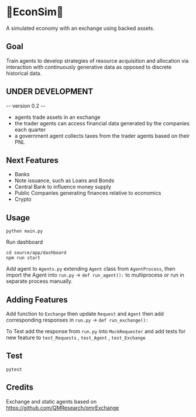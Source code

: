 # 🚀EconSim🚀
A simulated economy with an exchange using backed assets.

## Goal
Train agents to develop strategies of resource acquisition and allocation via interaction with continuously generative data as opposed to discrete historical data.

## UNDER DEVELOPMENT
-- version 0.2 -- 

- agents trade assets in an exchange
- the trader agents can access financial data generated by the companies each quarter
- a government agent collects taxes from the trader agents based on their PNL

## Next Features
- Banks
- Note issuance, such as Loans and Bonds
- Central Bank to influence money supply
- Public Companies generating finances relative to economics
- Crypto

## Usage

```
python main.py
```

Run dashboard
```
cd source/app/dashboard
npm run start
```

Add agent to `Agents.py` extending `Agent` class from `AgentProcess`, then import the Agent into `run.py` -> `def run_agent():` to multiprocess or run in separate process manually.

## Adding Features

Add function to `Exchange` then update `Request` and `Agent` then add corresponding responses in `run.py` -> `def run_exchange():`

To Test add the response from `run.py` into `MockRequester` and add tests for new feature to `test_Requests` , `test_Agent` , `test_Exchange`

## Test
```
pytest
```

## Credits
Exchange and static agents based on https://github.com/QMResearch/qmrExchange 
